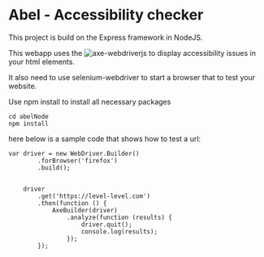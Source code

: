 Abel - Accessibility checker
========

This project is build on the Express framework in NodeJS.

This webapp uses the ![axe-webdriverjs](https://github.com/dequelabs/axe-webdriverjs) to display accessibility issues in your html elements.

It also need to use selenium-webdriver to start a browser that to test your website.

Use npm install to install all necessary packages

```
cd abelNode
npm install
```

here below is a sample code that shows how to test a url:

```
var driver = new WebDriver.Builder()
		.forBrowser('firefox')
		.build();


	driver
		.get('https://level-level.com')
		.then(function () {
			AxeBuilder(driver)
				.analyze(function (results) {
					driver.quit();
					console.log(results);
				});
		});
```



